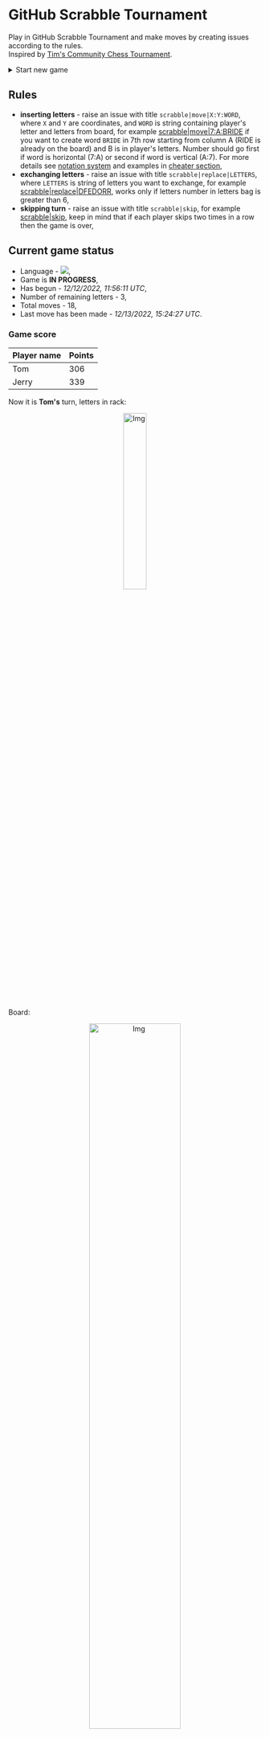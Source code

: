 
# GitHub Scrabble Tournament
Play in GitHub Scrabble Tournament and make moves by creating issues according to the rules.    
Inspired by [Tim's Community Chess Tournament](https://github.com/timburgan/).

<details>
  <summary>Start new game</summary>
  
 
 - [GB](https://github.com/radosz99/radosz99/issues/new?title=scrabble%7Cinit%7CGB&body=Just+push+%27Submit+new+issue%27+or+update+with+your+move)  ![](https://raw.githubusercontent.com/radosz99/radosz99/main/flags/GB.png)
 - [PL](https://github.com/radosz99/radosz99/issues/new?title=scrabble%7Cinit%7CPL&body=Just+push+%27Submit+new+issue%27+or+update+with+your+move)  ![](https://raw.githubusercontent.com/radosz99/radosz99/main/flags/PL.png)
 - [ES](https://github.com/radosz99/radosz99/issues/new?title=scrabble%7Cinit%7CES&body=Just+push+%27Submit+new+issue%27+or+update+with+your+move)  ![](https://raw.githubusercontent.com/radosz99/radosz99/main/flags/ES.png)
 - [DE](https://github.com/radosz99/radosz99/issues/new?title=scrabble%7Cinit%7CDE&body=Just+push+%27Submit+new+issue%27+or+update+with+your+move)  ![](https://raw.githubusercontent.com/radosz99/radosz99/main/flags/DE.png)
 - [FR](https://github.com/radosz99/radosz99/issues/new?title=scrabble%7Cinit%7CFR&body=Just+push+%27Submit+new+issue%27+or+update+with+your+move)  ![](https://raw.githubusercontent.com/radosz99/radosz99/main/flags/FR.png)
</details>
        

## Rules
 - **inserting letters** - raise an issue with title `scrabble|move|X:Y:WORD`, where `X` and `Y` are coordinates, and `WORD` is string containing player's letter and letters from board, for example [scrabble&#124;move&#124;7:A:BRIDE](https://github.com/radosz99/radosz99/issues/new?title=scrabble%7Cmove%7C7%3AA%3ABRIDE&body=Just+push+%27Submit+new+issue%27+or+update+with+your+move) if you want to create word `BRIDE` in 7th row starting from column A (RIDE is already on the board) and B is in player's letters. Number should go first if word is horizontal (7:A) or second if word is vertical (A:7). For more details see [notation system](https://en.wikipedia.org/wiki/Scrabble#Notation_system) and examples in [cheater section](#cheater),
 - **exchanging letters** - raise an issue with title `scrabble|replace|LETTERS`, where `LETTERS` is string of letters you want to exchange, for example [scrabble&#124;replace&#124;DFEDORR](https://github.com/radosz99/radosz99/issues/new?title=scrabble%7Creplace%7CDFEDORR&body=Just+push+%27Submit+new+issue%27+or+update+with+your+move), works only if letters number in letters bag is greater than 6,
 - **skipping turn** - raise an issue with title `scrabble|skip`, for example [scrabble&#124;skip](https://github.com/radosz99/radosz99/issues/new?title=scrabble%7Cskip&body=Just+push+%27Submit+new+issue%27+or+update+with+your+move), keep in mind that if each player skips two times in a row then the game is over,

## Current game status
 - Language - ![](https://raw.githubusercontent.com/radosz99/radosz99/main/flags/DE.png),
 - Game is **IN PROGRESS**,
 - Has begun - *12/12/2022, 11:56:11 UTC*,
 - Number of remaining letters - 3,
 - Total moves - 18,
 - Last move has been made - *12/13/2022, 15:24:27 UTC*.
    
### Game score
| Player name | Points |
 | - | - |  
| Tom | 306
| Jerry | 339

Now it is **Tom's** turn, letters in rack:
<p align="center">
    <img src="https://raw.githubusercontent.com/radosz99/radosz99/main/rack.png" width=30% alt="Img"/>
</p>

Board:
<p align="center">
<img src="https://raw.githubusercontent.com/radosz99/radosz99/main/board.png" width=60% alt="Img"/>
</p>
    
## User leaderboard
| Moves | Who | Points |
| - | - | - |
| 18 | [@radosz99](github.com/radosz99)| 645

<a name="cheater"></a>
## Cheater section  
Try out my algorithm and check the moves that were found based on the state of the board and rack. :cowboy_hat_face:
<details>
  <summary>Reveal some fancy moves :)</summary>
  
  | Id | Move | Points |
  | - | - | - |  
|1 | [11:A:dorfes](https://github.com/radosz99/radosz99/issues/new?title=scrabble%7Cmove%7C11%3AA%3Adorfes&body=Just+push+%27Submit+new+issue%27+or+update+with+your+move) | 22 
|2 | [11:B:dorfs](https://github.com/radosz99/radosz99/issues/new?title=scrabble%7Cmove%7C11%3AB%3Adorfs&body=Just+push+%27Submit+new+issue%27+or+update+with+your+move) | 18 
|3 | [11:B:fords](https://github.com/radosz99/radosz99/issues/new?title=scrabble%7Cmove%7C11%3AB%3Afords&body=Just+push+%27Submit+new+issue%27+or+update+with+your+move) | 18 
|4 | [11:A:orders](https://github.com/radosz99/radosz99/issues/new?title=scrabble%7Cmove%7C11%3AA%3Aorders&body=Just+push+%27Submit+new+issue%27+or+update+with+your+move) | 18 
|5 | [11:A:ordres](https://github.com/radosz99/radosz99/issues/new?title=scrabble%7Cmove%7C11%3AA%3Aordres&body=Just+push+%27Submit+new+issue%27+or+update+with+your+move) | 18 
|6 | [11:A:dorers](https://github.com/radosz99/radosz99/issues/new?title=scrabble%7Cmove%7C11%3AA%3Adorers&body=Just+push+%27Submit+new+issue%27+or+update+with+your+move) | 16 
|7 | [11:A:roders](https://github.com/radosz99/radosz99/issues/new?title=scrabble%7Cmove%7C11%3AA%3Aroders&body=Just+push+%27Submit+new+issue%27+or+update+with+your+move) | 16 
|8 | [1:G:darf](https://github.com/radosz99/radosz99/issues/new?title=scrabble%7Cmove%7C1%3AG%3Adarf&body=Just+push+%27Submit+new+issue%27+or+update+with+your+move) | 15 
|9 | [1:G:fado](https://github.com/radosz99/radosz99/issues/new?title=scrabble%7Cmove%7C1%3AG%3Afado&body=Just+push+%27Submit+new+issue%27+or+update+with+your+move) | 12 
|10 | [11:D:fes](https://github.com/radosz99/radosz99/issues/new?title=scrabble%7Cmove%7C11%3AD%3Afes&body=Just+push+%27Submit+new+issue%27+or+update+with+your+move) | 12 
</details>
    
## Latest moves
<details>
<summary>Show 10 latest moves</summary>
  
  
  | Id | Type | Move / Letters to replace | Created words / New letters | Date | Points | Player | Who |
  | - | - | - | - | - | - | - | - |
|17| INSERT | H:0:mausig | ['MAUSIG'] | 12/13/2022, 15:24:27 UTC | 30 | Jerry | [@radosz99](github.com/radosz99) |
|16| INSERT | 1:A:iqs | ['IQS'] | 12/13/2022, 15:17:30 UTC | 24 | Tom | [@radosz99](github.com/radosz99) |
|15| INSERT | F:11:spür | ['SPÜR'] | 12/13/2022, 15:14:49 UTC | 24 | Jerry | [@radosz99](github.com/radosz99) |
|14| INSERT | A:0:tilbury | ['TILBURY'] | 12/13/2022, 15:07:26 UTC | 57 | Tom | [@radosz99](github.com/radosz99) |
|13| INSERT | 3:A:behex | ['BEHEX'] | 12/13/2022, 15:06:15 UTC | 36 | Jerry | [@radosz99](github.com/radosz99) |
|12| INSERT | E:1:nexus | ['NEXUS'] | 12/12/2022, 17:22:29 UTC | 24 | Tom | [@radosz99](github.com/radosz99) |
|11| INSERT | 5:D:assige | ['ASSIGE'] | 12/12/2022, 14:44:56 UTC | 9 | Jerry | [@radosz99](github.com/radosz99) |
|10| INSERT | I:5:einzug | ['EINZUG'] | 12/12/2022, 13:20:09 UTC | 13 | Tom | [@radosz99](github.com/radosz99) |
|9| INSERT | 14:F:rohöle | ['ROHÖLE'] | 12/12/2022, 13:15:04 UTC | 16 | Jerry | [@radosz99](github.com/radosz99) |
|8| INSERT | 9:H:juckt | ['JUCKT'] | 12/12/2022, 13:13:57 UTC | 24 | Tom | [@radosz99](github.com/radosz99) |
</details>
    